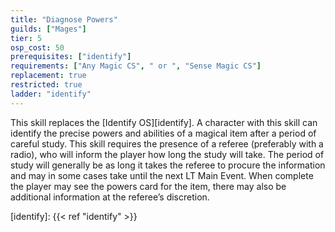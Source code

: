 ```yaml
---
title: "Diagnose Powers"
guilds: ["Mages"]
tier: 5
osp_cost: 50
prerequisites: ["identify"]
requirements: ["Any Magic CS", " or ", "Sense Magic CS"]
replacement: true
restricted: true
ladder: "identify"
---
```

This skill replaces the [Identify OS][identify]. A character with this skill can identify the precise powers and abilities of a magical item after a period of careful study. This skill requires the presence of a referee (preferably with a radio), who will inform the player how long the study will take. The period of study will generally be as long it takes the referee to procure the information and may in some cases take until the next LT Main Event. When complete the player may see the powers card for the item, there may also be additional information at the referee’s discretion.

[identify]: {{< ref "identify" >}}